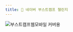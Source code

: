 ```yaml
---
title: 📁 네이버 부스트캠프 챌린지
---
```


![부스트캠프웹모바일 커버용](https://gist.github.com/user-attachments/assets/351fd4d2-4977-4aad-9c45-0358a6a2b67f)
